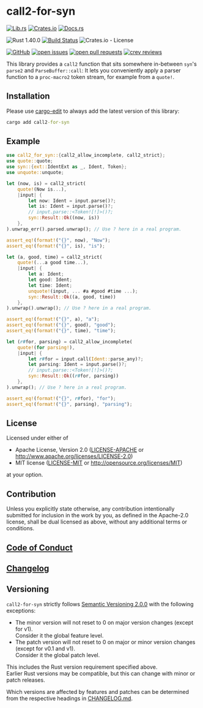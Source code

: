 # call2-for-syn

[![Lib.rs](https://img.shields.io/badge/Lib.rs-*-84f)](https://lib.rs/crates/call2-for-syn)
[![Crates.io](https://img.shields.io/crates/v/call2-for-syn)](https://crates.io/crates/call2-for-syn)
[![Docs.rs](https://docs.rs/call2-for-syn/badge.svg)](https://docs.rs/crates/call2-for-syn)

![Rust 1.40.0](https://img.shields.io/static/v1?logo=Rust&label=&message=1.40.0&color=grey)
[![Build Status](https://travis-ci.com/Tamschi/call2-for-syn.svg?branch=v2)](https://travis-ci.com/Tamschi/call2-for-syn/branches)
![Crates.io - License](https://img.shields.io/crates/l/call2-for-syn/2.0.3)

[![GitHub](https://img.shields.io/static/v1?logo=GitHub&label=&message=%20&color=grey)](https://github.com/Tamschi/call2-for-syn)
[![open issues](https://img.shields.io/github/issues-raw/Tamschi/call2-for-syn)](https://github.com/Tamschi/call2-for-syn/issues)
[![open pull requests](https://img.shields.io/github/issues-pr-raw/Tamschi/call2-for-syn)](https://github.com/Tamschi/call2-for-syn/pulls)
[![crev reviews](https://web.crev.dev/rust-reviews/badge/crev_count/call2-for-syn.svg)](https://web.crev.dev/rust-reviews/crate/call2-for-syn/)

This library provides a `call2` function that sits somewhere in-between `syn`'s `parse2` and `ParseBuffer::call`: It lets you conveniently apply a parser function to a `proc-macro2` token stream, for example from a `quote!`.

## Installation

Please use [cargo-edit](https://crates.io/crates/cargo-edit) to always add the latest version of this library:

```cmd
cargo add call2-for-syn
```

## Example

```rust
use call2_for_syn::{call2_allow_incomplete, call2_strict};
use quote::quote;
use syn::{ext::IdentExt as _, Ident, Token};
use unquote::unquote;

let (now, is) = call2_strict(
    quote!(Now is...),
    |input| {
        let now: Ident = input.parse()?;
        let is: Ident = input.parse()?;
        // input.parse::<Token![!]>()?;
        syn::Result::Ok((now, is))
    },
).unwrap_err().parsed.unwrap(); // Use ? here in a real program.

assert_eq!(format!("{}", now), "Now");
assert_eq!(format!("{}", is), "is");

let (a, good, time) = call2_strict(
    quote!(...a good time...),
    |input| {
        let a: Ident;
        let good: Ident;
        let time: Ident;
        unquote!(input, ... #a #good #time ...);
        syn::Result::Ok((a, good, time))
    },
).unwrap().unwrap(); // Use ? here in a real program.

assert_eq!(format!("{}", a), "a");
assert_eq!(format!("{}", good), "good");
assert_eq!(format!("{}", time), "time");

let (r#for, parsing) = call2_allow_incomplete(
    quote!(for parsing!),
    |input| {
        let r#for = input.call(Ident::parse_any)?;
        let parsing: Ident = input.parse()?;
        // input.parse::<Token![!]>()?;
        syn::Result::Ok((r#for, parsing))
    },
).unwrap(); // Use ? here in a real program.

assert_eq!(format!("{}", r#for), "for");
assert_eq!(format!("{}", parsing), "parsing");
```

## License

Licensed under either of

* Apache License, Version 2.0
   ([LICENSE-APACHE](LICENSE-APACHE) or <http://www.apache.org/licenses/LICENSE-2.0>)
* MIT license
   ([LICENSE-MIT](LICENSE-MIT) or <http://opensource.org/licenses/MIT>)

at your option.

## Contribution

Unless you explicitly state otherwise, any contribution intentionally submitted
for inclusion in the work by you, as defined in the Apache-2.0 license, shall be
dual licensed as above, without any additional terms or conditions.

## [Code of Conduct](CODE_OF_CONDUCT.md)

## [Changelog](CHANGELOG.md)

## Versioning

`call2-for-syn` strictly follows [Semantic Versioning 2.0.0](https://semver.org/spec/v2.0.0.html) with the following exceptions:

* The minor version will not reset to 0 on major version changes (except for v1).  
Consider it the global feature level.
* The patch version will not reset to 0 on major or minor version changes (except for v0.1 and v1).  
Consider it the global patch level.

This includes the Rust version requirement specified above.  
Earlier Rust versions may be compatible, but this can change with minor or patch releases.

Which versions are affected by features and patches can be determined from the respective headings in [CHANGELOG.md](CHANGELOG.md).

